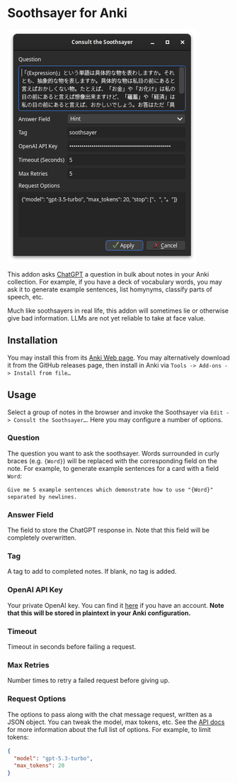 # Soothsayer for Anki
![Screenshot](screenshot.png)

This addon asks [ChatGPT](https://openai.com/chatgpt) a question in bulk about
notes in your Anki collection. For example, if you have a deck of vocabulary
words, you may ask it to generate example sentences, list homynyms, classify
parts of speech, etc.

Much like soothsayers in real life, this addon will sometimes lie or otherwise
give bad information. LLMs are not yet reliable to take at face value.

## Installation
You may install this from its [Anki Web
page](https://ankiweb.net/shared/info/1957361198). You may alternatively
download it from the GitHub releases page, then install in Anki via `Tools ->
Add-ons -> Install from file…`

## Usage
Select a group of notes in the browser and invoke the Soothsayer via `Edit ->
Consult the Soothsayer…`. Here you may configure a number of options.

### Question
The question you want to ask the soothsayer. Words surrounded in curly braces
(e.g. `{Word}`) will be replaced with the corresponding field on the note. For
example, to generate example sentences for a card with a field `Word`:

```text
Give me 5 example sentences which demonstrate how to use "{Word}" separated by newlines.
```

### Answer Field
The field to store the ChatGPT response in. Note that this field will be
completely overwritten.

### Tag
A tag to add to completed notes. If blank, no tag is added.

### OpenAI API Key
Your private OpenAI key. You can find it
[here](https://platform.openai.com/api-keys) if you have an account. **Note that
this will be stored in plaintext in your Anki configuration.**

### Timeout
Timeout in seconds before failing a request.

### Max Retries
Number times to retry a failed request before giving up.

### Request Options
The options to pass along with the chat message request, written as a JSON
object. You can tweak the model, max tokens, etc. See the [API
docs](https://platform.openai.com/docs/api-reference/chat/create) for more
information about the full list of options. For example, to limit tokens:

```json
{
  "model": "gpt-5.3-turbo",
  "max_tokens": 20
}
```
